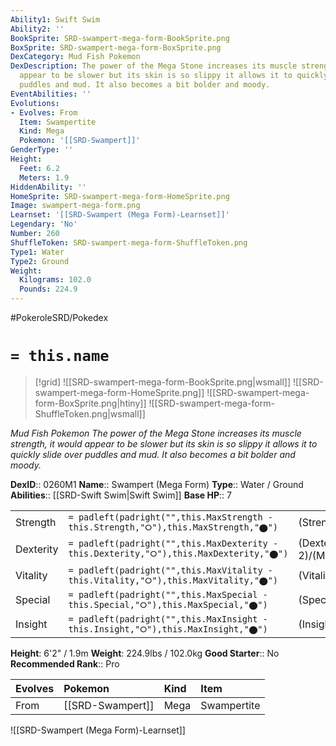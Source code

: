 ```yaml
---
Ability1: Swift Swim
Ability2: ''
BookSprite: SRD-swampert-mega-form-BookSprite.png
BoxSprite: SRD-swampert-mega-form-BoxSprite.png
DexCategory: Mud Fish Pokemon
DexDescription: The power of the Mega Stone increases its muscle strength, it would
  appear to be slower but its skin is so slippy it allows it to quickly slide over
  puddles and mud. It also becomes a bit bolder and moody.
EventAbilities: ''
Evolutions:
- Evolves: From
  Item: Swampertite
  Kind: Mega
  Pokemon: '[[SRD-Swampert]]'
GenderType: ''
Height:
  Feet: 6.2
  Meters: 1.9
HiddenAbility: ''
HomeSprite: SRD-swampert-mega-form-HomeSprite.png
Image: swampert-mega-form.png
Learnset: '[[SRD-Swampert (Mega Form)-Learnset]]'
Legendary: 'No'
Number: 260
ShuffleToken: SRD-swampert-mega-form-ShuffleToken.png
Type1: Water
Type2: Ground
Weight:
  Kilograms: 102.0
  Pounds: 224.9
---
```


#PokeroleSRD/Pokedex

# `= this.name`

> [!grid]
> ![[SRD-swampert-mega-form-BookSprite.png|wsmall]]
> ![[SRD-swampert-mega-form-HomeSprite.png]]
> ![[SRD-swampert-mega-form-BoxSprite.png|htiny]]
> ![[SRD-swampert-mega-form-ShuffleToken.png|wsmall]]


*Mud Fish Pokemon*
*The power of the Mega Stone increases its muscle strength, it would appear to be slower but its skin is so slippy it allows it to quickly slide over puddles and mud. It also becomes a bit bolder and moody.*

**DexID**:: 0260M1
**Name**:: Swampert (Mega Form)
**Type**:: Water / Ground
**Abilities**:: [[SRD-Swift Swim|Swift Swim]]
**Base HP**:: 7

|           |                                                                                        |                                          |
| --------- | -------------------------------------------------------------------------------------- | ---------------------------------------- |
| Strength  | `= padleft(padright("",this.MaxStrength - this.Strength,"⭘"),this.MaxStrength,"⬤")`    | (Strength::4)/(MaxStrength::8)   |
| Dexterity | `= padleft(padright("",this.MaxDexterity - this.Dexterity,"⭘"),this.MaxDexterity,"⬤")` | (Dexterity:: 2)/(MaxDexterity::5) |
| Vitality  | `= padleft(padright("",this.MaxVitality - this.Vitality,"⭘"),this.MaxVitality,"⬤")`    | (Vitality::3)/(MaxVitality::6)   |
| Special   | `= padleft(padright("",this.MaxSpecial - this.Special,"⭘"),this.MaxSpecial,"⬤")`       | (Special::3)/(MaxSpecial::6)     |
| Insight   | `= padleft(padright("",this.MaxInsight - this.Insight,"⭘"),this.MaxInsight,"⬤")`       | (Insight::3)/(MaxInsight::6)     |

**Height**: 6'2" / 1.9m
**Weight**: 224.9lbs / 102.0kg
**Good Starter**:: No
**Recommended Rank**:: Pro

| Evolves   | Pokemon          | Kind   | Item        |
|:----------|:-----------------|:-------|:------------|
| From      | [[SRD-Swampert]] | Mega   | Swampertite |

![[SRD-Swampert (Mega Form)-Learnset]]